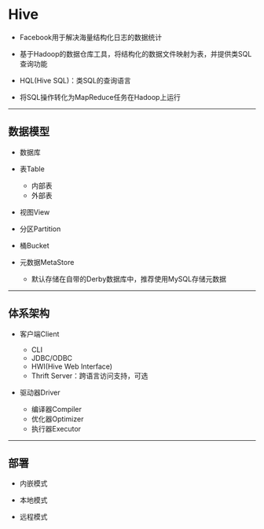# Hive

- Facebook用于解决海量结构化日志的数据统计
- 基于Hadoop的数据仓库工具，将结构化的数据文件映射为表，并提供类SQL查询功能

- HQL(Hive SQL)：类SQL的查询语言

- 将SQL操作转化为MapReduce任务在Hadoop上运行


---

## 数据模型

- 数据库

- 表Table
    - 内部表
    - 外部表

- 视图View
- 分区Partition
- 桶Bucket

- 元数据MetaStore
    - 默认存储在自带的Derby数据库中，推荐使用MySQL存储元数据


---

## 体系架构
- 客户端Client
    - CLI
    - JDBC/ODBC
    - HWI(Hive Web Interface)
    - Thrift Server：跨语言访问支持，可选


- 驱动器Driver
    - 编译器Compiler
    - 优化器Optimizer
    - 执行器Executor


---

## 部署

- 内嵌模式

- 本地模式

- 远程模式